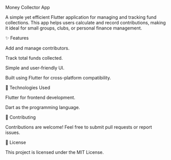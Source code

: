 Money Collector App

A simple yet efficient Flutter application for managing and tracking fund collections. This app helps users calculate and record contributions, making it ideal for small groups, clubs, or personal finance management.

✨ Features

Add and manage contributors.

Track total funds collected.

Simple and user-friendly UI.

Built using Flutter for cross-platform compatibility.


🚀 Technologies Used

Flutter for frontend development.

Dart as the programming language.


🤝 Contributing

Contributions are welcome! Feel free to submit pull requests or report issues.

📜 License

This project is licensed under the MIT License.
